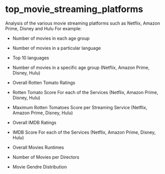# top_movie_streaming_platforms
Analysis of the various movie streaming platforms such as Netflix, Amazon Prime, Disney and Hulu
For example:

- Number of movies in each age group
- Number of movies in a particular language
- Top 10 languages
- Number of movies in a specific age group (Netflix, Amazon Prime, Disney, Hulu)
- Overall Rotten Tomato Ratings
- Rotten Tomato Score For each of the Services (Netflix, Amazon Prime, Disney, Hulu)
- Maximum Rotten Tomatoes Score per Streaming Service (Netflix, Amazon Prime, Disney, Hulu)

- Overall IMDB Ratings
- IMDB Score For each of the Services (Netflix, Amazon Prime, Disney, Hulu)
- Overall Movies Runtimes
- Number of Movies per Directors
- Movie Gendre Distribution

